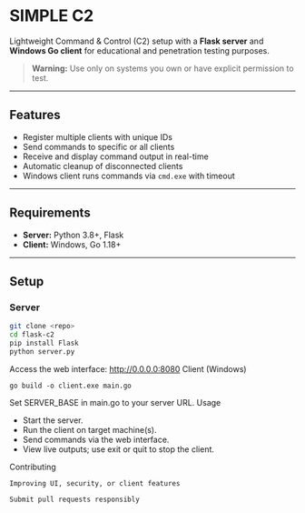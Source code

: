 # SIMPLE C2

Lightweight Command & Control (C2) setup with a **Flask server** and **Windows Go client** for educational and penetration testing purposes.

> **Warning:** Use only on systems you own or have explicit permission to test.

---

## Features

- Register multiple clients with unique IDs  
- Send commands to specific or all clients  
- Receive and display command output in real-time  
- Automatic cleanup of disconnected clients  
- Windows client runs commands via `cmd.exe` with timeout  

---

## Requirements

- **Server:** Python 3.8+, Flask  
- **Client:** Windows, Go 1.18+  

---

## Setup

### Server

```bash
git clone <repo>
cd flask-c2
pip install Flask
python server.py
```
Access the web interface: http://0.0.0.0:8080
Client (Windows)
```
go build -o client.exe main.go
```
Set SERVER_BASE in main.go to your server URL.
Usage

   - Start the server.
   - Run the client on target machine(s).
   - Send commands via the web interface.
   - View live outputs; use exit or quit to stop the client.

Contributing

    Improving UI, security, or client features

    Submit pull requests responsibly

